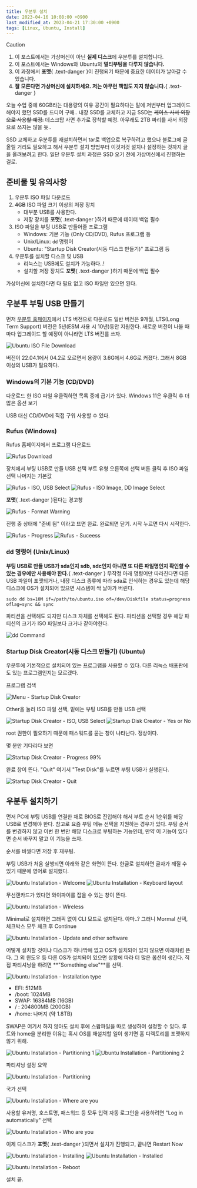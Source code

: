 ```yaml
---
title: 우분투 설치
date: 2023-04-16 10:08:00 +0900
last_modified_at: 2023-04-21 17:30:00 +0900
tags: [Linux, Ubuntu, Install]
---
```


> [!CAUTION]
>
> 1. 이 포스트에서는 가상머신이 아닌 **실제 디스크**에 우분투를 설치합니다.
> 2. 이 포스트에서는 Windows와 Ubuntu의 **멀티부팅을 다루지 않습니다.**
> 3. 이 과정에서 **포맷**{ .text-danger }이 진행되기 때문에 중요한 데이터가 날아갈 수 있습니다.
> 4. **잘 모른다면 가상머신에 설치하세요. 저는 아무런 책임도 지지 않습니다.**{ .text-danger }

오늘 수업 중에 60GB라는 대용량의 여유 공간이 필요하다는 말에 저번부터 업그레이드해야지 했던 SSD를 드디어 구매..
내장 SSD를 교체하고 지금 SSD는 ~~케이스 사서 외장으로 사용할 예정.~~ 데스크탑 사면 추가로 장착할 예정.
아무래도 2TB 짜리를 사서 외장으로 쓰지는 않을 듯..

SSD 교체하고 우분투를 재설치하면서 tar로 백업으로 복구하려고 했으나 블로그에 글 올릴 거리도 필요하고 해서 우분투 설치 방법부터 이것저것 설치나 설정하는 것까지 글을 올려보려고 한다.
일단 우분투 설치 과정은 SSD 오기 전에 가상머신에서 진행하는 걸로.

## 준비물 및 유의사항

1. 우분투 ISO 파일 다운로드
2. ~~4GB~~ ISO 파일 크기 이상의 저장 장치
    - 대부분 USB를 사용한다.
    - 저장 장치를 **포맷**{ .text-danger }하기 때문에 데이터 백업 필수
3. ISO 파일을 부팅 USB로 만들어줄 프로그램
    - Windows: 기본 기능 (Only CD/DVD), Rufus 프로그램 등
    - Unix/Linux: `dd` 명령어
    - Ubuntu: "Startup Disk Creator(시동 디스크 만들기)" 프로그램 등
4. 우분투를 설치할 디스크 및 USB
    - 리눅스는 USB에도 설치가 가능하다..!
    - 설치할 저장 장치도 **포맷**{ .text-danger }하기 때문에 백업 필수

가상머신에 설치한다면 다 필요 없고 ISO 파일만 있으면 된다.

## 우분투 부팅 USB 만들기

먼저 [우분투 홈페이지](https://ubuntu.com/download/desktop)에서 LTS 버전으로 다운로드
일반 버전은 9개월, LTS(Long Term Support) 버전은 5년(ESM 사용 시 10년)동안 지원한다. 새로운 버전이 나올 때마다 업그레이드 할 예정이 아니라면 LTS 버전를 쓰자.

![Ubuntu ISO File Download](https://cdn.jsdelivr.net/gh/kimzuni/cdn/blog/ubuntu-installation-iso-download-page.png)

버전이 22.04.1에서 04.2로 오르면서 용량이 3.6G에서 4.6G로 커졌다. 그래서 8GB 이상의 USB가 필요하다.

### Windows의 기본 기능 (CD/DVD)

다운로드 한 ISO 파일 우클릭하면 목록 중에 굽기가 있다.
Windows 11은 우클릭 후 더 많은 옵션 보기

USB 대신 CD/DVD에 직접 구워 사용할 수 있다.

### Rufus (Windows)

Rufus 홈페이지에서 프로그램 다운로드

![Rufus Download](https://cdn.jsdelivr.net/gh/kimzuni/cdn/blog/ubuntu-installation-rufus-0.png)

장치에서 부팅 USB로 만들 USB 선택
부트 유형 오른쪽에 선택 버튼 클릭 후 ISO 파일 선택
나머지는 기본값

<Imgbox>

![Rufus - ISO, USB Select](https://cdn.jsdelivr.net/gh/kimzuni/cdn/blog/ubuntu-installation-rufus-1.png)
![Rufus - ISO Image, DD Image Select](https://cdn.jsdelivr.net/gh/kimzuni/cdn/blog/ubuntu-installation-rufus-2.png)

</Imgbox>

**포맷**{ .text-danger }된다는 경고창

![Rufus - Format Warning](https://cdn.jsdelivr.net/gh/kimzuni/cdn/blog/ubuntu-installation-rufus-3.png)

진행 중
상태에 "준비 됨" 이라고 뜨면 완료.
완료되면 닫기. 시작 누르면 다시 시작한다.

<Imgbox>

![Rufus - Progress](https://cdn.jsdelivr.net/gh/kimzuni/cdn/blog/ubuntu-installation-rufus-4.png)
![Rufus - Suceess](https://cdn.jsdelivr.net/gh/kimzuni/cdn/blog/ubuntu-installation-rufus-5.png)

</Imgbox>

### dd 명령어 (Unix/Linux)

**부팅 USB로 만들 USB가 sda인지 sdb, sdc인지 아니면 또 다른 파일명인지 확인할 수 있는 경우에만 사용해야 한다.**{ .text-danger }
무작정 아래 명령어만 따라친다면 다른 USB 파일이 포맷되거나, 내장 디스크 종류에 따라 sda로 인식하는 경우도 있는데 해당 디스크에 OS가 설치되어 있으면 시스템이 싹 날아가 버린다.

```shell
sudo dd bs=10M if=/path/to/ubuntu.iso of=/dev/Diskfile status=progress oflag=sync && sync
```

파티션을 선택해도 되지만 디스크 자체를 선택해도 된다.
파티션을 선택할 경우 해당 파티션의 크기가 ISO 파일보다 크거나 같아야한다.

![dd Command](https://cdn.jsdelivr.net/gh/kimzuni/cdn/blog/ubuntu-installation-dd-command.png)

### Startup Disk Creator(시동 디스크 만들기) (Ubuntu)

우분투에 기본적으로 설치되어 있는 프로그램을 사용할 수 있다.
다른 리눅스 배포판에도 있는 프로그램인지는 모르겠다.

프로그램 검색

![Menu - Startup Disk Creator](https://cdn.jsdelivr.net/gh/kimzuni/cdn/blog/ubuntu-installation-startup-disk-creator-0.png)

Other을 눌러 ISO 파일 선택, 밑에는 부팅 USB를 만들 USB 선택

<Imgbox>

![Startup Disk Creator - ISO, USB Select](https://cdn.jsdelivr.net/gh/kimzuni/cdn/blog/ubuntu-installation-startup-disk-creator-1.png)
![Startup Disk Creator - Yes or No](https://cdn.jsdelivr.net/gh/kimzuni/cdn/blog/ubuntu-installation-startup-disk-creator-2.png)

</Imgbox>

root 권한이 필요하기 때문에 패스워드를 묻는 창이 나타난다. 정상이다.

몇 분만 기다리다 보면

![Startup Disk Creator - Progress 99%](https://cdn.jsdelivr.net/gh/kimzuni/cdn/blog/ubuntu-installation-startup-disk-creator-3.png)

완료 창이 뜬다. "Quit"
여기서 "Test Disk"를 누르면 부팅 USB가 실행된다.

![Startup Disk Creator - Quit](https://cdn.jsdelivr.net/gh/kimzuni/cdn/blog/ubuntu-installation-startup-disk-creator-4.png)

## 우분투 설치하기

먼저 PC에 부팅 USB를 연결한 채로 BIOS로 진입해야 해서 부트 순서 1순위를 해당 USB로 변경해야 한다.
참고로 요즘 부팅 메뉴 선택을 지원하는 경우가 있다. 부팅 순서를 변경하지 않고 이번 한 번만 해당 디스크로 부팅하는 기능인데, 만약 이 기능이 있다면 순서 바꾸지 말고 이 기능을 쓰자.

순서를 바꿨다면 저장 후 재부팅.

부팅 USB가 처음 실행되면 아래와 같은 화면이 뜬다.
한글로 설치하면 글자가 깨질 수 있기 때문에 영어로 설치했다.

<Imgbox>

![Ubuntu Installation - Welcome](https://cdn.jsdelivr.net/gh/kimzuni/cdn/blog/ubuntu-installation-1.png)
![Ubuntu Installation - Keyboard layout](https://cdn.jsdelivr.net/gh/kimzuni/cdn/blog/ubuntu-installation-2.png)

</Imgbox>

무선랜카드가 있다면 와이파이를 잡을 수 있는 창이 뜬다.

![Ubuntu Installation - Wireless](https://cdn.jsdelivr.net/gh/kimzuni/cdn/blog/ubuntu-installation-wireless.jpg)

Minimal로 설치하면 그래픽 없이 CLI 모드로 설치된다. 아마..?
그러니 Mormal 선택, 체크박스 모두 체크 후 Continue

![Ubuntu Installation - Update and other software](https://cdn.jsdelivr.net/gh/kimzuni/cdn/blog/ubuntu-installation-3.png)

어떻게 설치할 것이냐
디스크가 하나밖에 없고 OS가 설치되어 있지 않으면 아래처럼 뜬다.
그 외 윈도우 등 다른 OS가 설치되어 있으면 상황에 따라 더 많은 옵션이 생긴다.
직접 파티셔닝을 하려면 **"Something else"**를 선택.

![Ubuntu Installation - Installation type](https://cdn.jsdelivr.net/gh/kimzuni/cdn/blog/ubuntu-installation-4.jpg)

- EFI: 512MB
- /boot: 1024MB
- SWAP: 16384MB (16GB)
- / : 204800MB (200GB)
- /home: 나머지 (약 1.8TB)

SWAP은 여기서 하지 않아도 설치 후에 스왑파일을 따로 생성하여 설정할 수 있다.
루트와 home을 분리한 이유는 혹시 OS를 재설치할 일이 생기면 홈 디렉토리를 포맷하지 않기 위해.

<Imgbox>

![Ubuntu Installation - Partitioning 1](https://cdn.jsdelivr.net/gh/kimzuni/cdn/blog/ubuntu-installation-partitioning-1.jpg)
![Ubuntu Installation - Partitioning 2](https://cdn.jsdelivr.net/gh/kimzuni/cdn/blog/ubuntu-installation-partitioning-2.jpg)

</Imgbox>

파티셔닝 설정 요약

![Ubuntu Installation - Partitioning](https://cdn.jsdelivr.net/gh/kimzuni/cdn/blog/ubuntu-installation-5.jpg)

국가 선택

![Ubuntu Installation - Where are you](https://cdn.jsdelivr.net/gh/kimzuni/cdn/blog/ubuntu-installation-6.png)

사용할 유저명, 호스트명, 패스워드 등 모두 입력
자동 로그인을 사용하려면 "Log in automatically" 선택

![Ubuntu Installation - Who are you](https://cdn.jsdelivr.net/gh/kimzuni/cdn/blog/ubuntu-installation-7.png)

이제 디스크가 **포맷**{ .text-danger }되면서 설치가 진행되고, 끝나면 Restart Now

<Imgbox>

![Ubuntu Installation - Installing](https://cdn.jsdelivr.net/gh/kimzuni/cdn/blog/ubuntu-installation-8.png)
![Ubuntu Installation - Installed](https://cdn.jsdelivr.net/gh/kimzuni/cdn/blog/ubuntu-installation-9.png)

</Imgbox>

![Ubuntu Installation - Reboot](https://cdn.jsdelivr.net/gh/kimzuni/cdn/blog/ubuntu-installation-10.png)

설치 끝.
